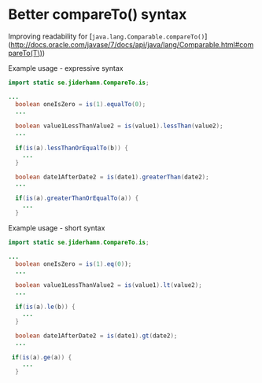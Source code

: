 # Better compareTo() syntax

Improving readability for [`java.lang.Comparable.compareTo()`](http://docs.oracle.com/javase/7/docs/api/java/lang/Comparable.html#compareTo(T\))

Example usage - expressive syntax 
```java
import static se.jiderhamn.CompareTo.is;

...
  boolean oneIsZero = is(1).equalTo(0);
  ...
    
  boolean value1LessThanValue2 = is(value1).lessThan(value2);
  ...
    
  if(is(a).lessThanOrEqualTo(b)) {
    ...
  }

  boolean date1AfterDate2 = is(date1).greaterThan(date2);
  ...

  if(is(a).greaterThanOrEqualTo(a)) {
    ...
  }
```

Example usage - short syntax 
```java
import static se.jiderhamn.CompareTo.is;

...
  boolean oneIsZero = is(1).eq(0));
  ...

  boolean value1LessThanValue2 = is(value1).lt(value2);
  ...

  if(is(a).le(b)) {
    ...
  }

  boolean date1AfterDate2 = is(date1).gt(date2);
  ...

 if(is(a).ge(a)) {
    ...
  }
```